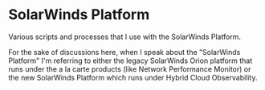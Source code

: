 # SolarWinds Platform

Various scripts and processes that I use with the SolarWinds Platform.

For the sake of discussions here, when I speak about the "SolarWinds Platform" I'm referring to either the legacy SolarWinds Orion platform that runs under the a la carte products (like Network Performance Monitor) or the new SolarWinds Platform which runs under Hybrid Cloud Observability.

